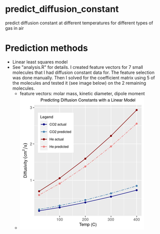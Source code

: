 # predict_diffusion_constant
predict diffusion constant at different temperatures for different types of gas in air

# Prediction methods
- Linear least squares model
- See "analysis.R" for details. I created feature vectors for 7 small molecules that I had diffusion constant data for. The feature selection was done manually. Then I solved for the coefficient matrix using 5 of the molecules and tested it (see image below) on the 2 remaining molecules.
  - feature vectors: molar mass, kinetic diameter, dipole moment
  - <img src="model_predictions.jpg" width="400" height="430">
